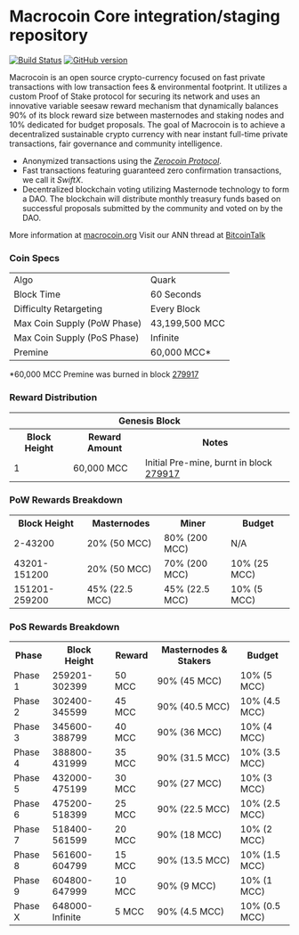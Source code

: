 Macrocoin Core integration/staging repository
=====================================

[![Build Status](https://travis-ci.org/Macrocoin-Project/Macrocoin.svg?branch=master)](https://travis-ci.org/Macrocoin-Project/Macrocoin) [![GitHub version](https://badge.fury.io/gh/Macrocoin-Project%2FMacrocoin.svg)](https://badge.fury.io/gh/Macrocoin-Project%2FMacrocoin)

Macrocoin is an open source crypto-currency focused on fast private transactions with low transaction fees & environmental footprint.  It utilizes a custom Proof of Stake protocol for securing its network and uses an innovative variable seesaw reward mechanism that dynamically balances 90% of its block reward size between masternodes and staking nodes and 10% dedicated for budget proposals. The goal of Macrocoin is to achieve a decentralized sustainable crypto currency with near instant full-time private transactions, fair governance and community intelligence.
- Anonymized transactions using the [_Zerocoin Protocol_](http://www.macrocoin.org/zmcc).
- Fast transactions featuring guaranteed zero confirmation transactions, we call it _SwiftX_.
- Decentralized blockchain voting utilizing Masternode technology to form a DAO. The blockchain will distribute monthly treasury funds based on successful proposals submitted by the community and voted on by the DAO.

More information at [macrocoin.org](http://www.macrocoin.org) Visit our ANN thread at [BitcoinTalk](http://www.bitcointalk.org/index.php?topic=1262920)

### Coin Specs
<table>
<tr><td>Algo</td><td>Quark</td></tr>
<tr><td>Block Time</td><td>60 Seconds</td></tr>
<tr><td>Difficulty Retargeting</td><td>Every Block</td></tr>
<tr><td>Max Coin Supply (PoW Phase)</td><td>43,199,500 MCC</td></tr>
<tr><td>Max Coin Supply (PoS Phase)</td><td>Infinite</td></tr>
<tr><td>Premine</td><td>60,000 MCC*</td></tr>
</table>

*60,000 MCC Premine was burned in block [279917](http://www.presstab.pw/phpexplorer/Macrocoin/block.php?blockhash=206d9cfe859798a0b0898ab00d7300be94de0f5469bb446cecb41c3e173a57e0)

### Reward Distribution

<table>
<th colspan=4>Genesis Block</th>
<tr><th>Block Height</th><th>Reward Amount</th><th>Notes</th></tr>
<tr><td>1</td><td>60,000 MCC</td><td>Initial Pre-mine, burnt in block <a href="http://www.presstab.pw/phpexplorer/Macrocoin/block.php?blockhash=206d9cfe859798a0b0898ab00d7300be94de0f5469bb446cecb41c3e173a57e0">279917</a></td></tr>
</table>

### PoW Rewards Breakdown

<table>
<th>Block Height</th><th>Masternodes</th><th>Miner</th><th>Budget</th>
<tr><td>2-43200</td><td>20% (50 MCC)</td><td>80% (200 MCC)</td><td>N/A</td></tr>
<tr><td>43201-151200</td><td>20% (50 MCC)</td><td>70% (200 MCC)</td><td>10% (25 MCC)</td></tr>
<tr><td>151201-259200</td><td>45% (22.5 MCC)</td><td>45% (22.5 MCC)</td><td>10% (5 MCC)</td></tr>
</table>

### PoS Rewards Breakdown

<table>
<th>Phase</th><th>Block Height</th><th>Reward</th><th>Masternodes & Stakers</th><th>Budget</th>
<tr><td>Phase 1</td><td>259201-302399</td><td>50 MCC</td><td>90% (45 MCC)</td><td>10% (5 MCC)</td></tr>
<tr><td>Phase 2</td><td>302400-345599</td><td>45 MCC</td><td>90% (40.5 MCC)</td><td>10% (4.5 MCC)</td></tr>
<tr><td>Phase 3</td><td>345600-388799</td><td>40 MCC</td><td>90% (36 MCC)</td><td>10% (4 MCC)</td></tr>
<tr><td>Phase 4</td><td>388800-431999</td><td>35 MCC</td><td>90% (31.5 MCC)</td><td>10% (3.5 MCC)</td></tr>
<tr><td>Phase 5</td><td>432000-475199</td><td>30 MCC</td><td>90% (27 MCC)</td><td>10% (3 MCC)</td></tr>
<tr><td>Phase 6</td><td>475200-518399</td><td>25 MCC</td><td>90% (22.5 MCC)</td><td>10% (2.5 MCC)</td></tr>
<tr><td>Phase 7</td><td>518400-561599</td><td>20 MCC</td><td>90% (18 MCC)</td><td>10% (2 MCC)</td></tr>
<tr><td>Phase 8</td><td>561600-604799</td><td>15 MCC</td><td>90% (13.5 MCC)</td><td>10% (1.5 MCC)</td></tr>
<tr><td>Phase 9</td><td>604800-647999</td><td>10 MCC</td><td>90% (9 MCC)</td><td>10% (1 MCC)</td></tr>
<tr><td>Phase X</td><td>648000-Infinite</td><td>5 MCC</td><td>90% (4.5 MCC)</td><td>10% (0.5 MCC)</td></tr>
</table>
